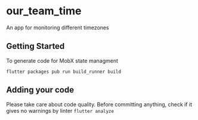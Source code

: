# our_team_time

An app for monitoring different timezones

## Getting Started

To generate code for MobX state managment

`flutter packages pub run build_runner build`

## Adding your code

Please take care about code quality. Before committing anything, check if it gives no warnings by linter
`flutter analyze`